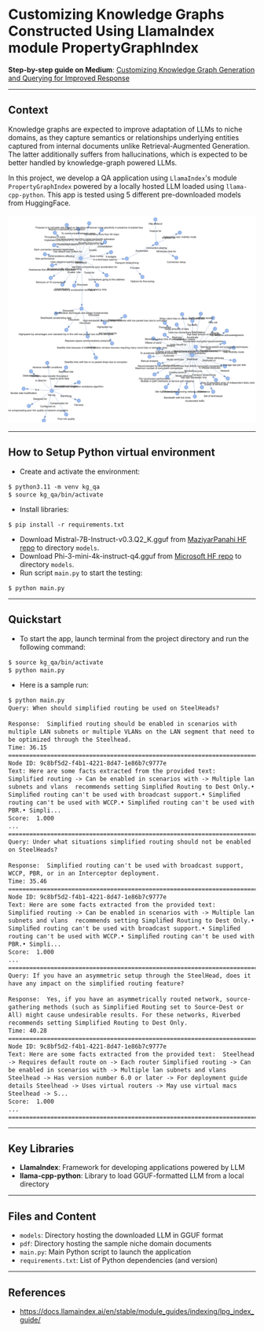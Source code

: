 # Customizing Knowledge Graphs Constructed Using LlamaIndex module PropertyGraphIndex

**Step-by-step guide on Medium**: [Customizing Knowledge Graph Generation and Querying for Improved Response](https://medium.com/ai-advances/customizing-knowledge-graph-generation-and-querying-for-improved-response-ef2e269f4395?sk=18773c1bcfdf742073091dfb8d98193a)
___
## Context
Knowledge graphs are expected to improve adaptation of LLMs to niche domains, as they capture semantics or relationships underlying entities captured from internal documents unlike Retrieval-Augmented Generation. The latter additionally suffers from hallucinations, which is expected to be better handled by knowledge-graph powered LLMs.

In this project, we develop a QA application using `LlamaIndex`'s module `PropertyGraphIndex` powered by a locally hosted LLM loaded using `llama-cpp-python`. This app is tested using 5 different pre-downloaded models from HuggingFace.
<br><br>
![Knowledge Graph](/assets/kgraph.png)
___
## How to Setup Python virtual environment
- Create and activate the environment:
```
$ python3.11 -m venv kg_qa
$ source kg_qa/bin/activate
```
- Install libraries:
```
$ pip install -r requirements.txt
```
- Download Mistral-7B-Instruct-v0.3.Q2_K.gguf from [MaziyarPanahi HF repo](https://huggingface.co/MaziyarPanahi/Mistral-7B-Instruct-v0.3-GGUF) to directory `models`.
- Download Phi-3-mini-4k-instruct-q4.gguf from [Microsoft HF repo](https://huggingface.co/microsoft/Phi-3-mini-4k-instruct-gguf/blob/main/Phi-3-mini-4k-instruct-q4.gguf) to directory `models`.
- Run script `main.py` to start the testing:
```
$ python main.py
```
___
## Quickstart
- To start the app, launch terminal from the project directory and run the following command:
```
$ source kg_qa/bin/activate
$ python main.py
```
- Here is a sample run:
```
$ python main.py
Query: When should simplified routing be used on SteelHeads?

Response:  Simplified routing should be enabled in scenarios with multiple LAN subnets or multiple VLANs on the LAN segment that need to be optimized through the Steelhead.
Time: 36.15
================================================================================
Node ID: 9c8bf5d2-f4b1-4221-8d47-1e86b7c9777e
Text: Here are some facts extracted from the provided text:
Simplified routing -> Can be enabled in scenarios with -> Multiple lan
subnets and vlans  recommends setting Simpliﬁed Routing to Dest Only.•
Simpliﬁed routing can't be used with broadcast support.• Simpliﬁed
routing can't be used with WCCP.• Simpliﬁed routing can't be used with
PBR.• Simpli...
Score:  1.000
...
================================================================================
Query: Under what situations simplified routing should not be enabled on SteelHeads?

Response:  Simplified routing can't be used with broadcast support, WCCP, PBR, or in an Interceptor deployment.
Time: 35.46
================================================================================
Node ID: 9c8bf5d2-f4b1-4221-8d47-1e86b7c9777e
Text: Here are some facts extracted from the provided text:
Simplified routing -> Can be enabled in scenarios with -> Multiple lan
subnets and vlans  recommends setting Simpliﬁed Routing to Dest Only.•
Simpliﬁed routing can't be used with broadcast support.• Simpliﬁed
routing can't be used with WCCP.• Simpliﬁed routing can't be used with
PBR.• Simpli...
Score:  1.000
...
================================================================================
Query: If you have an asymmetric setup through the SteelHead, does it have any impact on the simplified routing feature?

Response:  Yes, if you have an asymmetrically routed network, source-gathering methods (such as Simplified Routing set to Source-Dest or All) might cause undesirable results. For these networks, Riverbed recommends setting Simplified Routing to Dest Only.
Time: 40.28
================================================================================
Node ID: 9c8bf5d2-f4b1-4221-8d47-1e86b7c9777e
Text: Here are some facts extracted from the provided text:  Steelhead
-> Requires default route on -> Each router Simplified routing -> Can
be enabled in scenarios with -> Multiple lan subnets and vlans
Steelhead -> Has version number 6.0 or later -> For deployment guide
details Steelhead -> Uses virtual routers -> May use virtual macs
Steelhead -> S...
Score:  1.000
...
================================================================================
```
___
## Key Libraries
- **LlamaIndex**: Framework for developing applications powered by LLM
- **llama-cpp-python**: Library to load GGUF-formatted LLM from a local directory

___
## Files and Content
- `models`: Directory hosting the downloaded LLM in GGUF format
- `pdf`: Directory hosting the sample niche domain documents
- `main.py`: Main Python script to launch the application
- `requirements.txt`: List of Python dependencies (and version)
___

## References
- https://docs.llamaindex.ai/en/stable/module_guides/indexing/lpg_index_guide/
